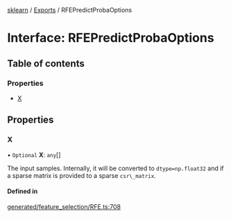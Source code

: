[sklearn](../readme.md) / [Exports](../modules.md) / RFEPredictProbaOptions

# Interface: RFEPredictProbaOptions

## Table of contents

### Properties

- [X](RFEPredictProbaOptions.md#x)

## Properties

### X

• `Optional` **X**: `any`[]

The input samples. Internally, it will be converted to `dtype=np.float32` and if a sparse matrix is provided to a sparse `csr\_matrix`.

#### Defined in

[generated/feature_selection/RFE.ts:708](https://github.com/transitive-bullshit/scikit-learn-ts/blob/367336a/packages/sklearn/src/generated/feature_selection/RFE.ts#L708)
